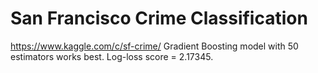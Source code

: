 # San Francisco Crime Classification
https://www.kaggle.com/c/sf-crime/
Gradient Boosting model with 50 estimators works best. Log-loss score =
2.17345.
